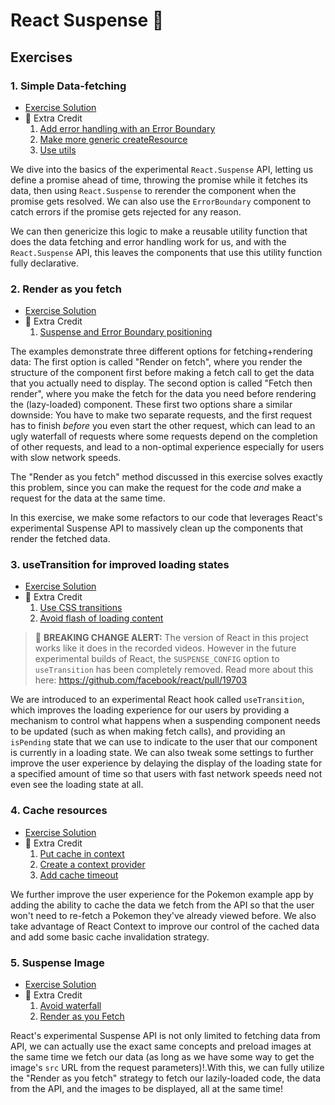 # React Suspense 🔀

## Exercises

### 1. Simple Data-fetching

- [Exercise Solution](exercises/01.js)
- 💯 Extra Credit
  1. [Add error handling with an Error Boundary](exercises/01.extra-1.js)
  2. [Make more generic createResource](exercises/01.extra-2.js)
  3. [Use utils](exercises/01.extra-3.js)

We dive into the basics of the experimental `React.Suspense` API, letting us define a promise ahead of time, throwing the promise while it fetches its data, then using `React.Suspense` to rerender the component when the promise gets resolved. We can also use the `ErrorBoundary` component to catch errors if the promise gets rejected for any reason.

We can then genericize this logic to make a reusable utility function that does the data fetching and error handling work for us, and with the `React.Suspense` API, this leaves the components that use this utility function fully declarative.

### 2. Render as you fetch

- [Exercise Solution](exercises/02.js)
- 💯 Extra Credit
  1. [Suspense and Error Boundary positioning](exercises/02.extra-1.js)

The examples demonstrate three different options for fetching+rendering data: The first option is called "Render on fetch", where you render the structure of the component first before making a fetch call to get the data that you actually need to display. The second option is called "Fetch then render", where you make the fetch for the data you need before rendering the (lazy-loaded) component. These first two options share a similar downside: You have to make two separate requests, and the first request has to finish _before_ you even start the other request, which can lead to an ugly waterfall of requests where some requests depend on the completion of other requests, and lead to a non-optimal experience especially for users with slow network speeds.

The "Render as you fetch" method discussed in this exercise solves exactly this problem, since you can make the request for the code _and_ make a request for the data at the same time.

In this exercise, we make some refactors to our code that leverages React's experimental Suspense API to massively clean up the components that render the fetched data.

### 3. useTransition for improved loading states

- [Exercise Solution](exercises/03.js)
- 💯 Extra Credit
  1. [Use CSS transitions](exercises/03.extra-1.js)
  2. [Avoid flash of loading content](exercises/03.extra-2.js)

> 📣 **BREAKING CHANGE ALERT:** The version of React in this project works like it does in the recorded videos. However in the future experimental builds of React, the `SUSPENSE_CONFIG` option to `useTransition` has been completely removed. Read more about this here: https://github.com/facebook/react/pull/19703

We are introduced to an experimental React hook called `useTransition`, which improves the loading experience for our users by providing a mechanism to control what happens when a suspending component needs to be updated (such as when making fetch calls), and providing an `isPending` state that we can use to indicate to the user that our component is currently in a loading state. We can also tweak some settings to further improve the user experience by delaying the display of the loading state for a specified amount of time so that users with fast network speeds need not even see the loading state at all.

### 4. Cache resources

- [Exercise Solution](exercises/04.js)
- 💯 Extra Credit
  1. [Put cache in context](exercises/04.extra-1.js)
  2. [Create a context provider](exercises/04.extra-2.js)
  3. [Add cache timeout](exercises/04.extra-3.js)

We further improve the user experience for the Pokemon example app by adding the ability to cache the data we fetch from the API so that the user won't need to re-fetch a Pokemon they've already viewed before. We also take advantage of React Context to improve our control of the cached data and add some basic cache invalidation strategy.

### 5. Suspense Image

- [Exercise Solution](exercises/05.js)
- 💯 Extra Credit
  1. [Avoid waterfall](exercises/05.extra-1.js)
  2. [Render as you Fetch](exercises/05.extra-2.js)

React's experimental Suspense API is not only limited to fetching data from API, we can actually use the exact same concepts and preload images at the same time we fetch our data (as long as we have some way to get the image's `src` URL from the request parameters)!.With this, we can fully utilize the "Render as you fetch" strategy to fetch our lazily-loaded code, the data from the API, and the images to be displayed, all at the same time!
